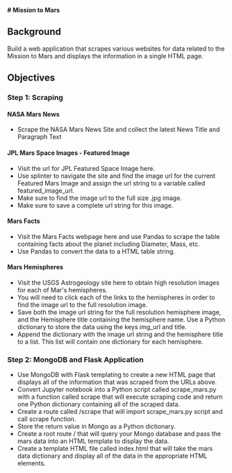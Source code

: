 **# Mission to Mars**

## Background
Build a web application that scrapes various websites for data related to the Mission to Mars and displays the information in a single HTML page.

## Objectives

### Step 1: Scraping
#### NASA Mars News
- Scrape the NASA Mars News Site and collect the latest News Title and Paragraph Text

#### JPL Mars Space Images - Featured Image
- Visit the url for JPL Featured Space Image here.
- Use splinter to navigate the site and find the image url for the current Featured Mars Image and assign the url string to a variable called featured_image_url.
- Make sure to find the image url to the full size .jpg image.
- Make sure to save a complete url string for this image.

#### Mars Facts
- Visit the Mars Facts webpage here and use Pandas to scrape the table containing facts about the planet including Diameter, Mass, etc.
- Use Pandas to convert the data to a HTML table string.

#### Mars Hemispheres
- Visit the USGS Astrogeology site here to obtain high resolution images for each of Mar's hemispheres.
- You will need to click each of the links to the hemispheres in order to find the image url to the full resolution image.
- Save both the image url string for the full resolution hemisphere image, and the Hemisphere title containing the hemisphere name. Use a Python dictionary to store the data using the keys img_url and title.
- Append the dictionary with the image url string and the hemisphere title to a list. This list will contain one dictionary for each hemisphere.

### Step 2: MongoDB and Flask Application
- Use MongoDB with Flask templating to create a new HTML page that displays all of the information that was scraped from the URLs above.
- Convert Jupyter notebook into a Python script called scrape_mars.py with a function called scrape that will execute scraping code and return one Python dictionary containing all of the scraped data.
- Create a route called /scrape that will import scrape_mars.py script and call scrape function.
- Store the return value in Mongo as a Python dictionary.
- Create a root route / that will query your Mongo database and pass the mars data into an HTML template to display the data.
- Create a template HTML file called index.html that will take the mars data dictionary and display all of the data in the appropriate HTML elements.